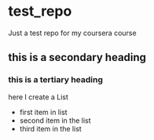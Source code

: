 # test_repo
Just a test repo for my coursera course

## this is a secondary heading

### this is a tertiary heading
here I create a List
* first item in list
* second item in the list
* third item in the list